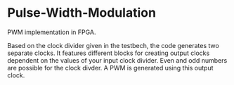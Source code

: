 # Pulse-Width-Modulation
PWM implementation in FPGA.

Based on the clock divider given in the testbech, the code generates two separate clocks.
It features different blocks for creating output clocks dependent on the values of your input clock divider.
Even and odd numbers are possible for the clock divder.
A PWM is generated using this output clock.
